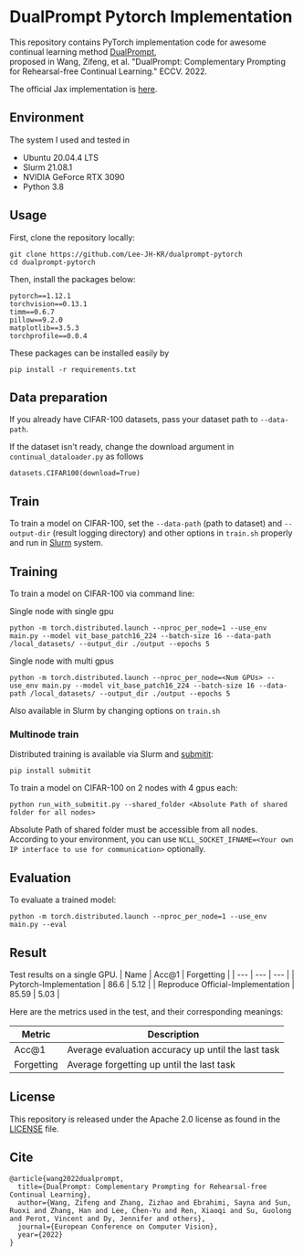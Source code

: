 # DualPrompt Pytorch Implementation

This repository contains PyTorch implementation code for awesome continual learning method <a href="https://arxiv.org/pdf/2204.04799.pdf">DualPrompt</a>, <br>
proposed in Wang, Zifeng, et al. "DualPrompt: Complementary Prompting for Rehearsal-free Continual Learning." ECCV. 2022.

The official Jax implementation is <a href="https://github.com/google-research/l2p">here</a>.

## Environment
The system I used and tested in
- Ubuntu 20.04.4 LTS
- Slurm 21.08.1
- NVIDIA GeForce RTX 3090
- Python 3.8

## Usage
First, clone the repository locally:
```
git clone https://github.com/Lee-JH-KR/dualprompt-pytorch
cd dualprompt-pytorch
```
Then, install the packages below:
```
pytorch==1.12.1
torchvision==0.13.1
timm==0.6.7
pillow==9.2.0
matplotlib==3.5.3
torchprofile==0.0.4
```
These packages can be installed easily by 
```
pip install -r requirements.txt
```

## Data preparation
If you already have CIFAR-100 datasets, pass your dataset path to  `--data-path`.


If the dataset isn't ready, change the download argument in `continual_dataloader.py` as follows
```
datasets.CIFAR100(download=True)
```

## Train
To train a model on CIFAR-100, set the `--data-path` (path to dataset) and `--output-dir` (result logging directory) and other options in `train.sh` properly and run in <a href="https://slurm.schedmd.com/documentation.html">Slurm</a> system.

## Training
To train a model on CIFAR-100 via command line:

Single node with single gpu
```
python -m torch.distributed.launch --nproc_per_node=1 --use_env main.py --model vit_base_patch16_224 --batch-size 16 --data-path /local_datasets/ --output_dir ./output --epochs 5
```

Single node with multi gpus
```
python -m torch.distributed.launch --nproc_per_node=<Num GPUs> --use_env main.py --model vit_base_patch16_224 --batch-size 16 --data-path /local_datasets/ --output_dir ./output --epochs 5
```

Also available in Slurm by changing options on `train.sh`

### Multinode train

Distributed training is available via Slurm and [submitit](https://github.com/facebookincubator/submitit):

```
pip install submitit
```

To train a model on CIFAR-100 on 2 nodes with 4 gpus each:

```
python run_with_submitit.py --shared_folder <Absolute Path of shared folder for all nodes>
```
Absolute Path of shared folder must be accessible from all nodes.<br>
According to your environment, you can use `NCLL_SOCKET_IFNAME=<Your own IP interface to use for communication>` optionally.

## Evaluation
To evaluate a trained model:
```
python -m torch.distributed.launch --nproc_per_node=1 --use_env main.py --eval
```

## Result
Test results on a single GPU.
| Name | Acc@1 | Forgetting |
| --- | --- | --- |
| Pytorch-Implementation | 86.6 | 5.12 |
| Reproduce Official-Implementation | 85.59 | 5.03 |

Here are the metrics used in the test, and their corresponding meanings:

| Metric | Description |
| ----------- | ----------- |
| Acc@1  | Average evaluation accuracy up until the last task |
| Forgetting | Average forgetting up until the last task |


## License
This repository is released under the Apache 2.0 license as found in the [LICENSE](LICENSE) file.

## Cite
```
@article{wang2022dualprompt,
  title={DualPrompt: Complementary Prompting for Rehearsal-free Continual Learning},
  author={Wang, Zifeng and Zhang, Zizhao and Ebrahimi, Sayna and Sun, Ruoxi and Zhang, Han and Lee, Chen-Yu and Ren, Xiaoqi and Su, Guolong and Perot, Vincent and Dy, Jennifer and others},
  journal={European Conference on Computer Vision},
  year={2022}
}
```
